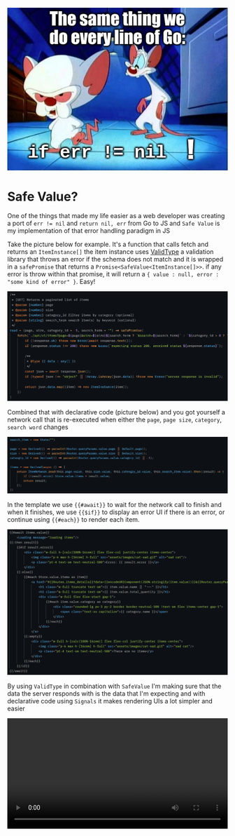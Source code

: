 ![Safe Value](./assets/safe-value.webp)

# Safe Value?

One of the things that made my life easier as a web developer was creating a port of `err != nil` and `return nil, err` from Go to JS and `Safe Value` is my implementation of that error handling paradigm in JS

Take the picture below for example. It's a function that calls fetch and returns an `ItemInstance[]` the item instance uses [ValidType](/blog/validtype-more-stuff-i-built) a validation library that throws an error if the schema does not match and it is wrapped in a `safePromise` that returns a `Promise<SafeValue<ItemInstance[]>>`. if any error is throw within that promise, it will return a `{ value : null, error : "some kind of error" }`. Easy!

![Network call](./assets/network-code.webp)

Combined that with declarative code (picture below) and you got yourself a network call that is re-executed when either the `page`, `page size`, `category`, `search word` changes

![Declarative code](./assets/code.webp)

In the template we use `{{#await}}` to wait for the network call to finish and when it finishes, we use `{{$if}}` to display an error UI if there is an error, or continue using `{{#each}}` to render each item.

![Template](./assets/template.webp)

By using `ValidType` in combination with `SafeValue` I'm making sure that the data the server responds with is the data that I'm expecting and with declarative code using `Signals` it makes rendering UIs a lot simpler and easier

<video style="width: 100% !important;" controls>
  <source src="./assets/demo.webm" type="video/webm">
</video>
